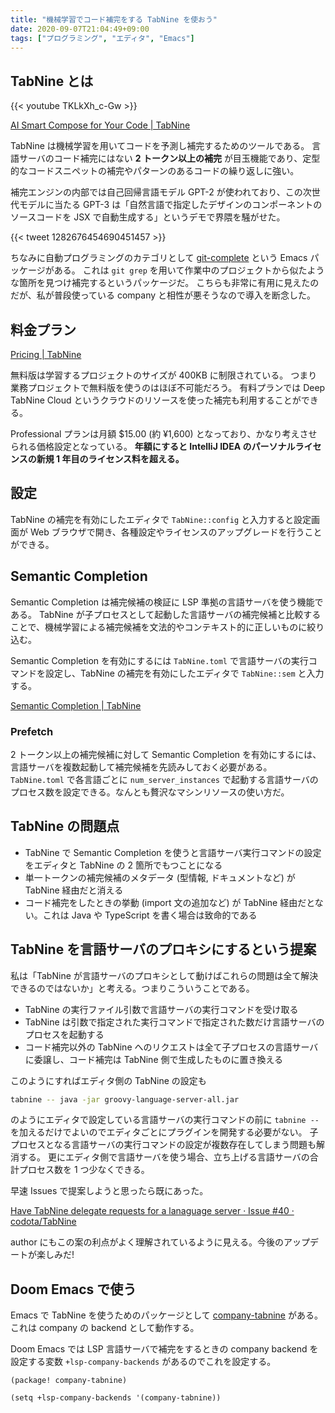 ```yaml
---
title: "機械学習でコード補完をする TabNine を使おう"
date: 2020-09-07T21:04:49+09:00
tags: ["プログラミング", "エディタ", "Emacs"]
---
```


## TabNine とは

{{< youtube TKLkXh_c-Gw >}}

[AI Smart Compose for Your Code | TabNine](https://www.tabnine.com/)

TabNine は機械学習を用いてコードを予測し補完するためのツールである。
言語サーバのコード補完にはない **2 トークン以上の補完** が目玉機能であり、定型的なコードスニペットの補完やパターンのあるコードの繰り返しに強い。

補完エンジンの内部では自己回帰言語モデル GPT-2 が使われており、この次世代モデルに当たる GPT-3 は「自然言語で指定したデザインのコンポーネントのソースコードを JSX で自動生成する」というデモで界隈を騒がせた。

{{< tweet 1282676454690451457 >}}

ちなみに自動プログラミングのカテゴリとして [git-complete](https://github.com/zk-phi/git-complete) という Emacs パッケージがある。
これは `git grep` を用いて作業中のプロジェクトから似たような箇所を見つけ補完するというパッケージだ。
こちらも非常に有用に見えたのだが、私が普段使っている company と相性が悪そうなので導入を断念した。

## 料金プラン

[Pricing | TabNine](https://www.tabnine.com/pricing/)

無料版は学習するプロジェクトのサイズが 400KB に制限されている。
つまり業務プロジェクトで無料版を使うのはほぼ不可能だろう。
有料プランでは Deep TabNine Cloud というクラウドのリソースを使った補完も利用することができる。

Professional プランは月額 \$15.00 (約 ¥1,600) となっており、かなり考えさせられる価格設定となっている。
**年額にすると IntelliJ IDEA のパーソナルライセンスの新規 1 年目のライセンス料を超える。**

## 設定

TabNine の補完を有効にしたエディタで `TabNine::config` と入力すると設定画面が Web ブラウザで開き、各種設定やライセンスのアップグレードを行うことができる。

## Semantic Completion

Semantic Completion は補完候補の検証に LSP 準拠の言語サーバを使う機能である。
TabNine が子プロセスとして起動した言語サーバの補完候補と比較することで、機械学習による補完候補を文法的やコンテキスト的に正しいものに絞り込む。

Semantic Completion を有効にするには `TabNine.toml` で言語サーバの実行コマンドを設定し、TabNine の補完を有効にしたエディタで `TabNine::sem` と入力する。

[Semantic Completion | TabNine](https://www.tabnine.com/semantic)

### Prefetch

2 トークン以上の補完候補に対して Semantic Completion を有効にするには、言語サーバを複数起動して補完候補を先読みしておく必要がある。
`TabNine.toml` で各言語ごとに `num_server_instances` で起動する言語サーバのプロセス数を設定できる。なんとも贅沢なマシンリソースの使い方だ。

## TabNine の問題点

- TabNine で Semantic Completion を使うと言語サーバ実行コマンドの設定をエディタと TabNine の 2 箇所でもつことになる
- 単一トークンの補完候補のメタデータ (型情報, ドキュメントなど) が TabNine 経由だと消える
- コード補完をしたときの挙動 (import 文の追加など) が TabNine 経由だとない。これは Java や TypeScript を書く場合は致命的である

## TabNine を言語サーバのプロキシにするという提案

私は「TabNine が言語サーバのプロキシとして動けばこれらの問題は全て解決できるのではないか」と考える。つまりこういうことである。

- TabNine の実行ファイル引数で言語サーバの実行コマンドを受け取る
- TabNine は引数で指定された実行コマンドで指定された数だけ言語サーバのプロセスを起動する
- コード補完以外の TabNine へのリクエストは全て子プロセスの言語サーバに委譲し、コード補完は TabNine 側で生成したものに置き換える

このようにすればエディタ側の TabNine の設定も

```sh
tabnine -- java -jar groovy-language-server-all.jar
```

のようにエディタで設定している言語サーバの実行コマンドの前に `tabnine --` を加えるだけでよいのでエディタごとにプラグインを開発する必要がない。
子プロセスとなる言語サーバの実行コマンドの設定が複数存在してしまう問題も解消する。
更にエディタ側で言語サーバを使う場合、立ち上げる言語サーバの合計プロセス数を 1 つ少なくできる。

早速 Issues で提案しようと思ったら既にあった。

[Have TabNine delegate requests for a lanaguage server · Issue #40 · codota/TabNine](https://github.com/codota/TabNine/issues/40)

author にもこの案の利点がよく理解されているように見える。今後のアップデートが楽しみだ!

## Doom Emacs で使う

Emacs で TabNine を使うためのパッケージとして [company-tabnine](https://github.com/TommyX12/company-tabnine) がある。
これは company の backend として動作する。

Doom Emacs では LSP 言語サーバで補完をするときの company backend を設定する変数 `+lsp-company-backends` があるのでこれを設定する。

```emacs-lisp
(package! company-tabnine)

(setq +lsp-company-backends '(company-tabnine))
```
